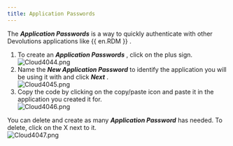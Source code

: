 ```yaml
---
title: Application Passwords
---
```

The ***Application Passwords*** is a way to quickly authenticate with other Devolutions applications like {{ en.RDM }} .  

1. To create an ***Application Passwords*** , click on the plus sign.  
![Cloud4044.png](/img/en/cloud/Cloud4044.png) 
1. Name the ***New Application Password*** to identify the application you will be using it with and click ***Next*** .  
![Cloud4045.png](/img/en/cloud/Cloud4045.png) 
1. Copy the code by clicking on the copy/paste icon and paste it in the application you created it for.  
![Cloud4046.png](/img/en/cloud/Cloud4046.png)  

You can delete and create as many ***Application Password*** has needed. To delete, click on the X next to it.  
![Cloud4047.png](/img/en/cloud/Cloud4047.png) 

